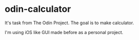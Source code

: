# odin-calculator

It's task from The Odin Project. The goal is to make calculator.

I'm using iOS like GUI made before as a personal project.